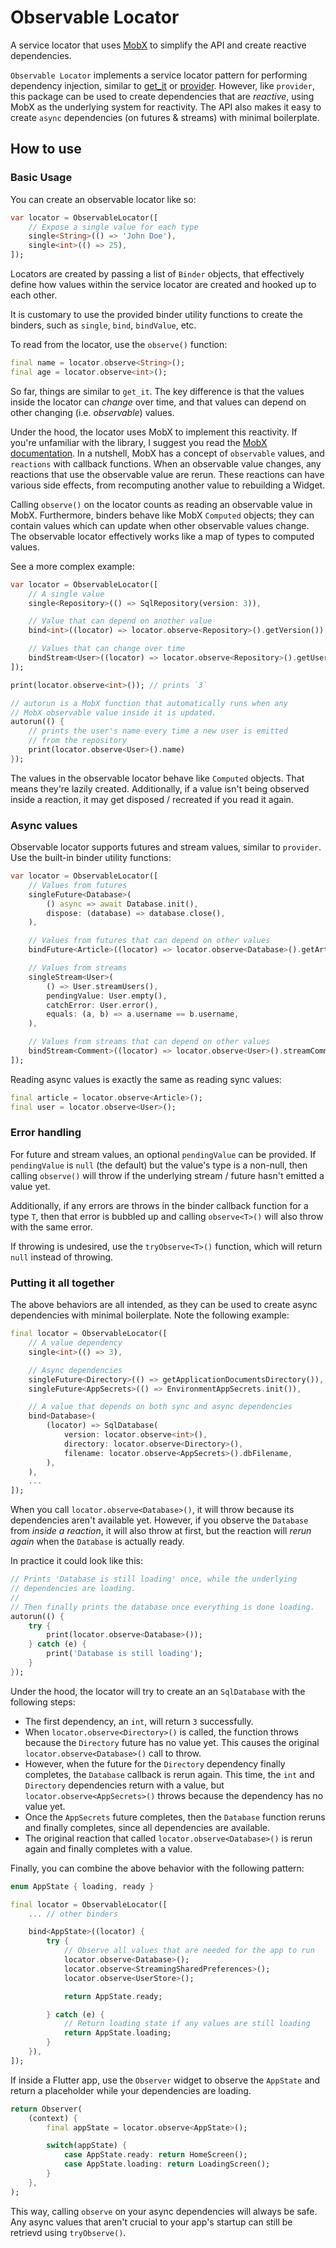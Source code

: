 # Observable Locator

A service locator that uses [MobX](https://mobx.netlify.app/) to simplify 
the API and create reactive dependencies.

`Observable Locator` implements a service locator pattern for performing
dependency injection, similar to [get_it](https://pub.dev/packages/get_it) 
or [provider](https://pub.dev/packages/provider). However, like `provider`,
this package can be used to create dependencies that are *reactive*, using
MobX as the underlying system for reactivity. The API also makes it easy 
to create `async` dependencies (on futures & streams) with minimal boilerplate.

## How to use

### Basic Usage

You can create an observable locator like so:

```dart
var locator = ObservableLocator([
    // Expose a single value for each type
    single<String>(() => 'John Doe'),
    single<int>(() => 25),
]);
```

Locators are created by passing a list of `Binder` objects, that effectively 
define how values within the service locator are created and hooked up to 
each other.

It is customary to use the provided binder utility functions to create
the binders, such as `single`, `bind`, `bindValue`, etc.

To read from the locator, use the `observe()` function:

```dart
final name = locator.observe<String>();
final age = locator.observe<int>();
```

So far, things are similar to `get_it`. The key difference is that the
values inside the locator can *change* over time, and that values can depend
on other changing (i.e. *observable*) values. 

Under the hood, the locator uses MobX to implement this
reactivity. If you're unfamiliar with the library, I suggest you read the 
[MobX documentation](https://mobx.netlify.app/). In a nutshell, MobX has
a concept of `observable` values, and `reactions` with callback functions. 
When an observable value changes, any reactions that use the observable 
value are rerun. These reactions can have various side effects, from 
recomputing another value to rebuilding a Widget.

Calling `observe()` on the locator counts as reading an observable value
in MobX. Furthermore, binders behave like MobX `Computed` objects; they
can contain values which can update when other observable values change. 
The observable locator effectively works like a map of types to 
computed values.

See a more complex example:

```dart
var locator = ObservableLocator([
    // A single value
    single<Repository>(() => SqlRepository(version: 3)),

    // Value that can depend on another value
    bind<int>((locator) => locator.observe<Repository>().getVersion()),

    // Values that can change over time
    bindStream<User>((locator) => locator.observe<Repository>().getUserStream()),
]);

print(locator.observe<int>()); // prints `3`

// autorun is a MobX function that automatically runs when any 
// MobX observable value inside it is updated.
autorun(() {
    // prints the user's name every time a new user is emitted 
    // from the repository
    print(locator.observe<User>().name) 
});
```

The values in the observable locator behave like `Computed` objects. That means
they're lazily created. Additionally, if a value isn't being observed inside
a reaction, it may get disposed / recreated if you read it again.

### Async values

Observable locator supports futures and stream values, similar to `provider`. 
Use the built-in binder utility functions:

```dart
var locator = ObservableLocator([
    // Values from futures
    singleFuture<Database>(
        () async => await Database.init(),
        dispose: (database) => database.close(),
    ),

    // Values from futures that can depend on other values
    bindFuture<Article>((locator) => locator.observe<Database>().getArticle()),

    // Values from streams
    singleStream<User>(
        () => User.streamUsers(),
        pendingValue: User.empty(),
        catchError: User.error(),
        equals: (a, b) => a.username == b.username,
    ),

    // Values from streams that can depend on other values
    bindStream<Comment>((locator) => locator.observe<User>().streamComments()),
]);
```

Reading async values is exactly the same as reading sync values:

```dart
final article = locator.observe<Article>();
final user = locator.observe<User>();
```

### Error handling

For future and stream values, an optional `pendingValue` can be provided. If
`pendingValue` is `null` (the default) but the value's type is a non-null, 
then calling `observe()` will throw if the underlying stream / future hasn't 
emitted a value yet.

Additionally, if any errors are throws in the binder callback function for a 
type `T`, then that error is bubbled up and calling `observe<T>()` will also 
throw with the same error.

If throwing is undesired, use the `tryObserve<T>()` function, which will return 
`null` instead of throwing.

### Putting it all together

The above behaviors are all intended, as they can be used to create async
dependencies with minimal boilerplate. Note the following example:

```dart
final locator = ObservableLocator([
    // A value dependency
    single<int>(() => 3),

    // Async dependencies
    singleFuture<Directory>(() => getApplicationDocumentsDirectory()),
    singleFuture<AppSecrets>(() => EnvironmentAppSecrets.init()),

    // A value that depends on both sync and async dependencies
    bind<Database>(
        (locator) => SqlDatabase(
            version: locator.observe<int>(),
            directory: locator.observe<Directory>(),
            filename: locator.observe<AppSecrets>().dbFilename,
        ),
    ),
    ...
]);
```

When you call `locator.observe<Database>()`, it will throw because its
dependencies aren't available yet. However, if you observe the `Database` 
from *inside a reaction*, it will also throw at first, but the reaction will
*rerun again* when the `Database` is actually ready.

In practice it could look like this:

```dart
// Prints 'Database is still loading' once, while the underlying 
// dependencies are loading. 
//
// Then finally prints the database once everything is done loading.
autorun(() {
    try {
        print(locator.observe<Database>());
    } catch (e) {
        print('Database is still loading');
    }
});
```

Under the hood, the locator will try to create an an `SqlDatabase` with 
the following steps:
- The first dependency, an `int`, will return `3` successfully.
- When `locator.observe<Directory>()` is called, the function throws because
the `Directory` future has no value yet. This causes the original 
`locator.observe<Database>()` call to throw.
- However, when the future for the `Directory` dependency finally completes,
the `Database` callback is rerun again. This time, the `int` and `Directory`
dependencies return with a value, but `locator.observe<AppSecrets>()` throws
because the dependency has no value yet.
- Once the `AppSecrets` future completes, then the `Database` function reruns
and finally completes, since all dependencies are available.
- The original reaction that called `locator.observe<Database>()` is rerun
again and finally completes with a value.

Finally, you can combine the above behavior with the following pattern:

```dart
enum AppState { loading, ready }

final locator = ObservableLocator([
    ... // other binders

    bind<AppState>((locator) {
        try {
            // Observe all values that are needed for the app to run
            locator.observe<Database>();
            locator.observe<StreamingSharedPreferences>();
            locator.observe<UserStore>();

            return AppState.ready;

        } catch (e) {
            // Return loading state if any values are still loading
            return AppState.loading;
        }
    }),
]);
```

If inside a Flutter app, use the `Observer` widget to observe the `AppState`
and return a placeholder while your dependencies are loading.

```dart
return Observer(
    (context) {
        final appState = locator.observe<AppState>();

        switch(appState) {
            case AppState.ready: return HomeScreen();
            case AppState.loading: return LoadingScreen();
        }
    },
);
```

This way, calling `observe` on your async dependencies will always be
safe. Any async values that aren't crucial to your app's startup can
still be retrievd using `tryObserve()`.